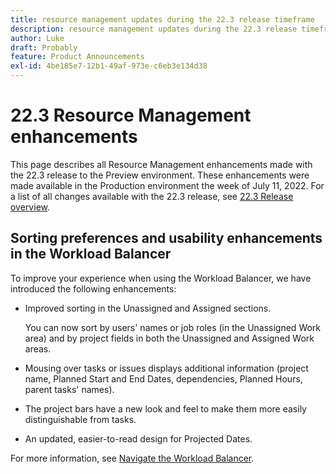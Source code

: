 ```yaml
---
title: resource management updates during the 22.3 release timeframe
description: resource management updates during the 22.3 release timeframe
author: Luke
draft: Probably
feature: Product Announcements
exl-id: 4be185e7-12b1-49af-973e-c6eb3e134d38
---
```

# 22.3 Resource Management enhancements

This page describes all Resource Management enhancements made with the 22.3 release to the Preview environment. These enhancements were made available in the Production environment the week of July 11, 2022. For a list of all changes available with the 22.3 release, see [22.3 Release overview](../../../product-announcements/product-releases/22.3-release-activity/22-3-release-overview.md).

## Sorting preferences and usability enhancements in the Workload Balancer

To improve your experience when using the Workload Balancer, we have introduced the following enhancements:

*   Improved sorting in the Unassigned and Assigned sections.
    
    You can now sort by users' names or job roles (in the Unassigned Work area) and by project fields in both the Unassigned and Assigned Work areas.
    
*   Mousing over tasks or issues displays additional information (project name, Planned Start and End Dates, dependencies, Planned Hours, parent tasks' names).
    
*   The project bars have a new look and feel to make them more easily distinguishable from tasks.
    
*   An updated, easier-to-read design for Projected Dates.
    

For more information, see [Navigate the Workload Balancer](/help/quicksilver/resource-mgmt/workload-balancer/navigate-the-workload-balancer.md).

